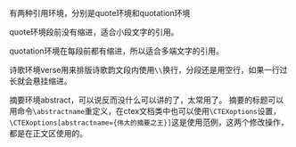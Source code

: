 有两种引用环境，分别是quote环境和quotation环境

quote环境段前没有缩进，适合小段文字的引用。

quotation环境在每段前都有缩进，所以适合多端文字的引用。

诗歌环境verse用来排版诗歌韵文段内使用`\\`换行，分段还是用空行，如果一行过长就会悬挂缩进。

摘要环境abstract，可以说反而没什么可以讲的了，太常用了。
摘要的标题可以用命令`\abstractname`重定义，在ctex文档类中也可以使用`\CTEXoptions`设置，`\CTEXoptions[abstractname={伟大的摘要之王}]`这是使用范例，这两个修改操作，都是在正文区使用的。